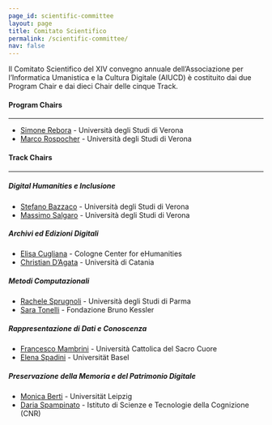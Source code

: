 ```yaml
---
page_id: scientific-committee
layout: page
title: Comitato Scientifico
permalink: /scientific-committee/
nav: false
---
```


Il Comitato Scientifico del XIV convegno annuale dell’Associazione per l’Informatica Umanistica e la Cultura Digitale (AIUCD) è costituito dai due Program Chair e dai dieci Chair delle cinque Track.

#### Program Chairs
---
* [Simone Rebora](https://www.dlls.univr.it/?ent=persona&id=19903&lang=en) - Università degli Studi di Verona
* [Marco Rospocher](https://marcorospocher.com/) - Università degli Studi di Verona

#### Track Chairs
---

##### Digital Humanities e Inclusione
* [Stefano Bazzaco](https://www.dlls.univr.it/?ent=persona&id=21234&lang=en) - Università degli Studi di Verona
* [Massimo Salgaro](https://www.dlls.univr.it/?ent=persona&id=900&lang=en) - Università degli Studi di Verona

##### Archivi ed Edizioni Digitali
* [Elisa Cugliana](https://cceh.uni-koeln.de/en/persons/elisa-cugliana/) - Cologne Center for eHumanities
* [Christian D’Agata](https://www.disum.unict.it/dottorandi/christian.dagata) - Università di Catania

##### Metodi Computazionali
* [Rachele Sprugnoli](https://personale.unipr.it/it/ugovdocenti/person/236480) - Università degli Studi di Parma
* [Sara Tonelli](https://dh.fbk.eu/author/sara/) - Fondazione Bruno Kessler

##### Rappresentazione di Dati e Conoscenza 
* [Francesco Mambrini](https://docenti.unicatt.it/ppd2/en/docenti/34146/francesco-mambrini/profilo) - Università Cattolica del Sacro Cuore
* [Elena Spadini](https://elespdn.github.io/io/) - Universität Basel

##### Preservazione della Memoria e del Patrimonio Digitale
* [Monica Berti](https://www.monicaberti.com/) - Universität Leipzig
* [Daria Spampinato](https://www.istc.cnr.it/it/people/daria-spampinato) - Istituto di Scienze e Tecnologie della Cognizione (CNR)
